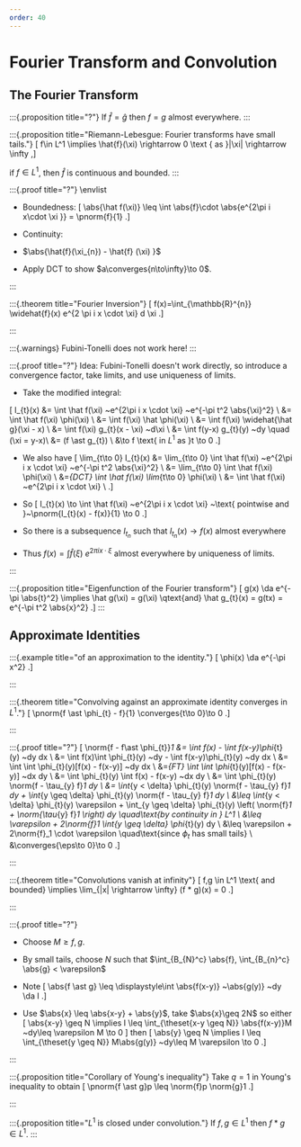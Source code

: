 ```yaml
---
order: 40
---
```


# Fourier Transform and Convolution

## The Fourier Transform

:::{.proposition title="?"}
If $\hat f = \hat g$ then $f=g$ almost everywhere.
:::

:::{.proposition title="Riemann-Lebesgue: Fourier transforms have small tails."}
\[
f\in L^1 \implies
\hat{f}(\xi) \rightarrow 0 \text { as }|\xi| \rightarrow \infty
,\]

if $f \in L^1$, then $\hat f$ is continuous and bounded.
:::

:::{.proof title="?"}
\envlist

- Boundedness:
\[
\abs{\hat f(\xi)} 
\leq \int \abs{f}\cdot \abs{e^{2\pi i x\cdot \xi }} 
= \pnorm{f}{1}
.\]

- Continuity:
- $\abs{\hat{f}(\xi_{n}) - \hat{f} (\xi) }$
- Apply DCT to show $a\converges{n\to\infty}\to 0$.

:::
   
:::{.theorem title="Fourier Inversion"}
\[
f(x)=\int_{\mathbb{R}^{n}} \widehat{f}(x) e^{2 \pi i x \cdot \xi} d \xi
.\]

:::

:::{.warnings}
Fubini-Tonelli does not work here!
:::
    
:::{.proof title="?"}
Idea: Fubini-Tonelli doesn't work directly, so introduce a convergence factor, take limits, and use uniqueness of limits.

- Take the modified integral:

\[
I_{t}(x)
&= \int \hat f(\xi) ~e^{2\pi i x \cdot \xi} ~e^{-\pi t^2 \abs{\xi}^2} \\
&= \int \hat f(\xi) \phi(\xi) \\
&= \int f(\xi) \hat \phi(\xi) \\
&= \int f(\xi) \widehat{\hat g}(\xi - x) \\
&= \int f(\xi) g_{t}(x - \xi)  ~d\xi \\
&= \int f(y-x) g_{t}(y) ~dy  \quad (\xi = y-x)\\
&= (f \ast g_{t}) \\
&\to f \text{ in $L^1$ as }t \to 0
.\]

- We also have
\[
\lim_{t\to 0} I_{t}(x)
&= 
\lim_{t\to 0} \int \hat f(\xi) ~e^{2\pi i x \cdot \xi} ~e^{-\pi t^2 \abs{\xi}^2} \\
&= 
\lim_{t\to 0} \int \hat f(\xi) \phi(\xi) \\
&=_{DCT} 
\int \hat f(\xi) \lim_{t\to 0} \phi(\xi) \\
&=
\int \hat f(\xi) ~e^{2\pi i x \cdot \xi} \\
.\]

- So 
\[
I_{t}(x) \to \int \hat f(\xi) ~e^{2\pi i x \cdot \xi} ~\text{ pointwise and }~\pnorm{I_{t}(x) - f(x)}{1} \to 0
.\]

- So there is a subsequence $I_{t_{n}}$ such that $I_{t_{n}}(x) \to f(x)$ almost everywhere
- Thus $f(x) = \int \hat f(\xi) ~e^{2\pi i x \cdot \xi}$ almost everywhere by uniqueness of limits. 

:::

:::{.proposition title="Eigenfunction of the Fourier transform"}
\[
g(x) \da e^{-\pi \abs{t}^2} \implies \hat g(\xi) = g(\xi) \qtext{and}
\hat g_{t}(x) = g(tx) = e^{-\pi t^2 \abs{x}^2}
.\]
:::

## Approximate Identities 

:::{.example title="of an approximation to the identity."}
\[
\phi(x) \da e^{-\pi x^2}
.\]

:::

:::{.theorem title="Convolving against an approximate identity converges in $L^1$."}
\[
\pnorm{f \ast \phi_{t} - f}{1} \converges{t\to 0}\to 0
.\]

:::

:::{.proof title="?"}
\[
\norm{f - f\ast \phi_{t}}_1 
&= \int f(x) - \int f(x-y)\phi_{t}(y) ~dy dx \\
&= \int f(x)\int \phi_{t}(y) ~dy - \int f(x-y)\phi_{t}(y) ~dy dx \\
&= \int \int \phi_{t}(y)[f(x) - f(x-y)] ~dy dx \\
&=_{FT} \int \int \phi_{t}(y)[f(x) - f(x-y)] ~dx dy \\
&= \int \phi_{t}(y) \int f(x) - f(x-y) ~dx dy \\
&= \int \phi_{t}(y) \norm{f - \tau_{y} f}_1 dy \\
&= \int_{y < \delta} \phi_{t}(y) \norm{f - \tau_{y} f}_1 dy  +
\int_{y \geq \delta} \phi_{t}(y) \norm{f - \tau_{y} f}_1 dy \\
&\leq \int_{y < \delta} \phi_{t}(y) \varepsilon +
\int_{y \geq \delta} \phi_{t}(y) \left( \norm{f}_1 + \norm{\tau_{y} f}_1 \right) dy \quad\text{by continuity in } L^1 \\
&\leq \varepsilon + 
2\norm{f}_1 \int_{y \geq \delta} \phi_{t}(y) dy \\
&\leq \varepsilon + 2\norm{f}_1 \cdot \varepsilon \quad\text{since $\phi_{t}$ has small tails} \\
&\converges{\eps\to 0}\to 0 
.\]

:::

:::{.theorem title="Convolutions vanish at infinity"}
\[
f,g \in L^1 \text{ and  bounded}  \implies \lim_{|x| \rightarrow \infty} (f * g)(x) = 0
.\]

:::

:::{.proof title="?"}

- Choose $M \geq f,g$.

- By small tails, choose $N$ such that $\int_{B_{N}^c} \abs{f}, \int_{B_{n}^c} \abs{g} < \varepsilon$

- Note 
\[
\abs{f \ast g} \leq \displaystyle\int \abs{f(x-y)} ~\abs{g(y)} ~dy \da I
.\]

- Use $\abs{x} \leq \abs{x-y} + \abs{y}$, take $\abs{x}\geq 2N$ so either
\[
\abs{x-y} \geq N \implies I \leq \int_{\theset{x-y \geq N}} \abs{f(x-y)}M ~dy\leq \varepsilon M \to 0
\]
  then
\[
\abs{y} \geq N \implies I \leq \int_{\theset{y \geq N}} M\abs{g(y)} ~dy\leq  M \varepsilon \to 0
.\]

:::

:::{.proposition title="Corollary of Young's inequality"}
Take $q = 1$ in Young's inequality to obtain
\[
\pnorm{f \ast g}p \leq \norm{f}p \norm{g}1
.\]

:::

:::{.proposition title="$L^1$ is closed under convolution."}
If $f, g \in L^1$ then $f\ast g\in L^1$.
:::



